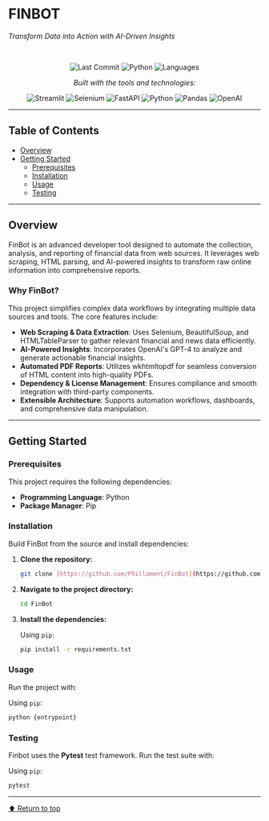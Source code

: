 # FINBOT

*Transform Data into Action with AI-Driven Insights*

<br>

<p align="center">
  <img src="https://img.shields.io/badge/last%20commit-december%202024-555555" alt="Last Commit">
  <img src="https://img.shields.io/badge/python-77.7%25-blue" alt="Python">
  <img src="https://img.shields.io/badge/languages-2-blue" alt="Languages">
</p>

<p align="center">
  <em>Built with the tools and technologies:</em>
</p>

<p align="center">
  <img src="https://img.shields.io/badge/Streamlit-FF4B4B?style=for-the-badge&logo=Streamlit&logoColor=white" alt="Streamlit">
  <img src="https://img.shields.io/badge/Selenium-43B02A?style=for-the-badge&logo=Selenium&logoColor=white" alt="Selenium">
  <img src="https://img.shields.io/badge/FastAPI-009688?style=for-the-badge&logo=FastAPI&logoColor=white" alt="FastAPI">
  <img src="https://img.shields.io/badge/Python-3776AB?style=for-the-badge&logo=python&logoColor=white" alt="Python">
  <img src="https://img.shields.io/badge/pandas-150458?style=for-the-badge&logo=pandas&logoColor=white" alt="Pandas">
  <img src="https://img.shields.io/badge/OpenAI-412991?style=for-the-badge&logo=OpenAI&logoColor=white" alt="OpenAI">
</p>

---

## Table of Contents

- [Overview](#overview)
- [Getting Started](#getting-started)
  - [Prerequisites](#prerequisites)
  - [Installation](#installation)
  - [Usage](#usage)
  - [Testing](#testing)

---

## Overview

FinBot is an advanced developer tool designed to automate the collection, analysis, and reporting of financial data from web sources. It leverages web scraping, HTML parsing, and AI-powered insights to transform raw online information into comprehensive reports.

### Why FinBot?

This project simplifies complex data workflows by integrating multiple data sources and tools. The core features include:

-   **Web Scraping & Data Extraction**: Uses Selenium, BeautifulSoup, and HTMLTableParser to gather relevant financial and news data efficiently.
-   **AI-Powered Insights**: Incorporates OpenAI's GPT-4 to analyze and generate actionable financial insights.
-   **Automated PDF Reports**: Utilizes wkhtmltopdf for seamless conversion of HTML content into high-quality PDFs.
-   **Dependency & License Management**: Ensures compliance and smooth integration with third-party components.
-   **Extensible Architecture**: Supports automation workflows, dashboards, and comprehensive data manipulation.

---

## Getting Started

### Prerequisites

This project requires the following dependencies:

-   **Programming Language**: Python
-   **Package Manager**: Pip

### Installation

Build FinBot from the source and install dependencies:

1.  **Clone the repository:**
    ```sh
    git clone [https://github.com/Phillament/FinBot](https://github.com/Phillament/FinBot)
    ```

2.  **Navigate to the project directory:**
    ```sh
    cd FinBot
    ```

3.  **Install the dependencies:**

    Using `pip`:
    ```sh
    pip install -r requirements.txt
    ```

### Usage

Run the project with:

Using `pip`:
```sh
python {entrypoint}
```

### Testing

Finbot uses the **Pytest** test framework. Run the test suite with:

Using `pip`:
```sh
pytest
```

---

[⬆ Return to top](#finbot)
